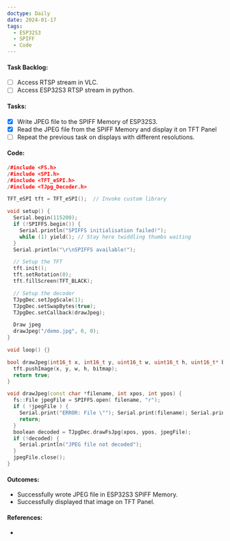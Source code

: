 ```yaml
---
doctype: Daily
date: 2024-01-17
tags:
  - ESP32S3
  - SPIFF
  - Code
---
```

#### Task Backlog:

- [ ] Access RTSP stream in VLC.
- [ ] Access ESP32S3 RTSP stream in python.
#### Tasks:

- [x] Write JPEG file to the SPIFF Memory of ESP32S3.
- [x] Read the JPEG file from the SPIFF Memory and display it on TFT Panel
- [ ] Repeat the previous task on displays with different resolutions.
#### Code:

```cpp
/#include <FS.h>
/#include <SPI.h>
/#include <TFT_eSPI.h>
/#include <TJpg_Decoder.h>

TFT_eSPI tft = TFT_eSPI();  // Invoke custom library

void setup() {
  Serial.begin(115200);
  if (!SPIFFS.begin()) {
    Serial.println("SPIFFS initialisation failed!");
    while (1) yield(); // Stay here twiddling thumbs waiting
  }
  Serial.println("\r\nSPIFFS available!");

  // Setup the TFT
  tft.init();
  tft.setRotation(0);
  tft.fillScreen(TFT_BLACK);

  // Setup the decoder
  TJpgDec.setJpgScale(1);
  TJpgDec.setSwapBytes(true);
  TJpgDec.setCallback(drawJpeg);

  Draw jpeg
  drawJpeg("/demo.jpg", 0, 0);
}

void loop() {}

bool drawJpeg(int16_t x, int16_t y, uint16_t w, uint16_t h, uint16_t* bitmap) {
  tft.pushImage(x, y, w, h, bitmap);
  return true;
}

void drawJpeg(const char *filename, int xpos, int ypos) {
  fs::File jpegFile = SPIFFS.open( filename, "r");
  if ( !jpegFile ) {
    Serial.print("ERROR: File \""); Serial.print(filename); Serial.println ("\" not found!");
    return;
  }
  boolean decoded = TJpgDec.drawFsJpg(xpos, ypos, jpegFile);
  if (!decoded) {
    Serial.println("JPEG file not decoded");
  }
  jpegFile.close();
}


```
#### Outcomes:

- Successfully wrote JPEG file in ESP32S3 SPIFF Memory.
- Successfully displayed that image on TFT Panel.
#### References:

- 